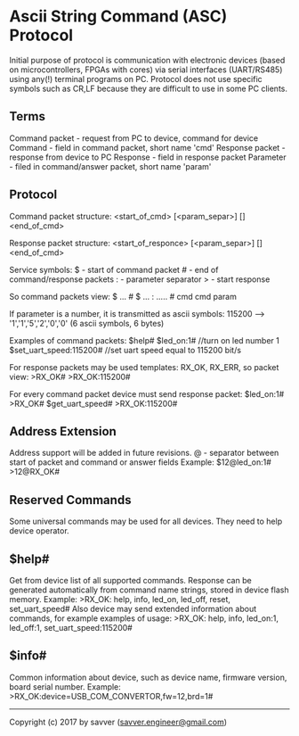 # Ascii String Command (ASC) Protocol

Initial purpose of protocol is communication with electronic devices (based on
microcontrollers, FPGAs with cores) via serial interfaces (UART/RS485) using 
any(!) terminal programs on PC. Protocol does not use specific symbols such as
CR,LF because they are difficult to use in some PC clients.


Terms
-----------
Command packet  - request from PC to device, command for device
Command         - field in command packet, short name 'cmd'
Response packet - response from device to PC
Response        - field in response packet
Parameter       - filed in command/answer packet, short name 'param'
    

Protocol
-----------
Command packet structure:
    <start_of_cmd> <command> [<param_separ>] [<parameter>] <end_of_cmd>

Response packet structure:
    <start_of_responce> <response> [<param_separ>] [<parameter>] <end_of_cmd>

Service symbols:
    $ - start of command packet
    # - end of command/response packets
    : - parameter separator
    > - start response

So command packets view: 
$ ... #      $ ... : ..... #
  cmd          cmd   param
                           
If parameter is a number, it is transmitted as ascii symbols:
115200 --> '1','1','5','2','0','0' (6 ascii symbols, 6 bytes)
                           
Examples of command packets:
    $help#
    $led_on:1#                  //turn on led number 1
    $set_uart_speed:115200#     //set uart speed equal to 115200 bit/s
    
For response packets may be used templates: RX_OK, RX_ERR, so packet view:
    >RX_OK#
    >RX_OK:115200#

For every command packet device must send response packet:
    $led_on:1#
    >RX_OK#
    $get_uart_speed#
    >RX_OK:115200# 


Address Extension
----------------------
Address support will be added in future revisions.
@  - separator between start of packet and command or answer fields
Example:
    $12@led_on:1#
    >12@RX_OK#


Reserved Commands
----------------------
Some universal commands may be used for all devices. They need to help device 
operator.

$help#
----------
Get from device list of all supported commands. Response can be generated 
automatically from command name strings, stored in device flash memory.
Example:
    >RX_OK: help, info, led_on, led_off, reset, set_uart_speed#
Also device may send extended information about commands, for example examples
of usage:
    >RX_OK: help, info, led_on:1, led_off:1, set_uart_speed:115200#

$info#
----------
Common information about device, such as device name, firmware version, 
board serial number. Example:
    >RX_OK:device=USB_COM_CONVERTOR,fw=12,brd=1#

-------------------------------------------------------------------------------
Copyright (c) 2017 by savver (savver.engineer@gmail.com)
